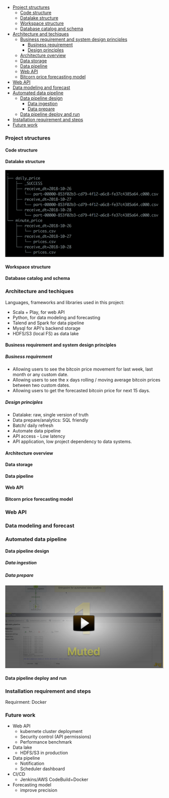 - [Project structures](#project-structures)
    - [Code structure](#code-structure)
    - [Datalake structure](#datalake-structure)
    - [Workspace structure](#workspace-structure)
    - [Database catalog and schema](#database-catalog-and-schema)
- [Architecture and techiques](#architecture-and-techiques)
    - [Business requirement and system design principles](#business-requirement-and-system-design-principles)
        - [Business requirement](#business-requirement)
        - [Design principles](#design-principles)
    - [Architecture overview](#architecture-overview)
    - [Data storage](#data-storage)
    - [Data pipeline](#data-pipeline)
    - [Web API](#web-api)
    - [Bitcorn price forecasting model](#bitcorn-price-forecasting-model)
- [Web API](#web-api)
- [Data modeling and forecast](#data-modeling-and-forecast)
- [Automated data pipeline](#automated-data-pipeline)
    - [Data pipeline design](#data-pipeline-design)
        - [Data ingestion](#data-ingestion)
        - [Data prepare](#data-prepare)
    - [Data pipeline deploy and run](#data-pipeline-deploy-and-run)
- [Installation requirement and steps](#installation-requirement-and-steps)
- [Future work](#future-work)


### Project structures
#### Code structure
#### Datalake structure
![](documents/datalake_struc.png)
#### Workspace structure
#### Database catalog and schema

### Architecture and techiques
Languages, frameworks and libraries used in this project:
- Scala + Play, for web API
- Python, for data modeling and forecasting
- Talend and Spark for data pipeline
- Mysql for API's backend storage
- HDFS/S3 (local FS) as data lake

#### Business requirement and system design principles
##### Business requirement
- Allowing users to see the bitcoin price movement for last week, last month or any custom date.
- Allowing users to see the x days rolling / moving average bitcoin prices between two custom dates.
- Allowing users to get the forecasted bitcoin price for next 15 days.
##### Design principles
- Datalake: raw, single version of truth
- Data prepare/analytics: SQL friendly
- Batch/ daily refresh
- Automate data pipeline
- API access - Low latency
- API application, low project dependency to data systems.

  
#### Architecture overview

#### Data storage
#### Data pipeline
#### Web API

#### Bitcorn price forecasting model
### Web API

### Data modeling and forecast

### Automated data pipeline
#### Data pipeline design
##### Data ingestion

##### Data prepare


[![Data pipeline video](documents/datapipeline.png)](https://www.screencast.com/t/1r5O5XnH)

#### Data pipeline deploy and run

### Installation requirement and steps
Requirment: Docker


### Future work
- Web API
    -  kubernete cluster deployment
    -  Security control (API permissions)
    -  Performance benchmark
- Data lake
    - HDFS/S3 in production
- Data pipeline
    - Notification
    - Scheduler dashboard
- CI/CD
    - Jenkins/AWS CodeBuild+Docker
- Forecasting model
    -  improve precision
  
